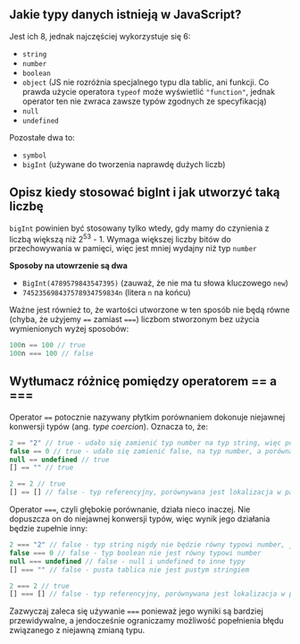 ## Jakie typy danych istnieją w JavaScript?
Jest ich 8, jednak najczęściej wykorzystuje się 6:
- `string`
- `number`
- `boolean`
- `object` (JS nie rozróżnia specjalnego typu dla tablic, ani funkcji. Co prawda użycie operatora `typeof` może wyświetlić `"function"`, jednak operator ten nie zwraca zawsze typów zgodnych ze specyfikacją)
- `null`
- `undefined`

Pozostałe dwa to:
- `symbol`
- `bigInt` (używane do tworzenia naprawdę dużych liczb)

## Opisz kiedy stosować bigInt i jak utworzyć taką liczbę
`bigInt` powinien być stosowany tylko wtedy, gdy mamy do czynienia z liczbą większą niż 2<sup>53</sup> - 1. Wymaga większej liczby bitów do przechowywania w pamięci, więc jest mniej wydajny niż typ `number`

**Sposoby na utowrzenie są dwa**
- `BigInt(4789579843547395)` (zauważ, że nie ma tu słowa kluczowego `new`)
- `745235698437578934759834n` (litera `n` na końcu)

Ważne jest również to, że wartości utworzone w ten sposób nie będą równe (chyba, że użyjemy `==` zamiast `===`) liczbom stworzonym bez użycia wymienionych wyżej sposobów:
```javascript
100n == 100 // true
100n === 100 // false
```

## Wytłumacz różnicę pomiędzy operatorem == a ===
Operator `==` potocznie nazywany płytkim porównaniem dokonuje niejawnej konwersji typów (ang. _type coercion_). Oznacza to, że:
```javascript
2 == "2" // true - udało się zamienić typ number na typ string, więc porównanie wyglądało tak: "2" == "2"
false == 0 // true - udało się zamienić false, na typ number, a porównanie wyglądało tak 0 == 0
null == undefined // true
[] == "" // true

2 == 2 // true
[] == [] // false - typ referencyjny, porównywana jest lokalizacja w pamięci, a nie wartości w środku
```

Operator `===`, czyli głębokie porównanie, działa nieco inaczej. Nie dopuszcza on do niejawnej konwersji typów, więc wynik jego działania będzie zupełnie inny:
```javascript
2 === "2" // false - typ string nigdy nie będzie równy typowi number, jeżeli zastosujemy ===
false === 0 // false - typ boolean nie jest równy typowi number
null === undefined // false - null i undefined to inne typy
[] === "" // false - pusta tablica nie jest pustym stringiem

2 === 2 // true
[] === [] // false - typ referencyjny, porównywana jest lokalizacja w pamięci, a nie wartości w środku
```

Zazwyczaj zaleca się używanie `===` ponieważ jego wyniki są bardziej przewidywalne, a jendocześnie ograniczamy możliwość popełnienia błędu związanego z niejawną zmianą typu. 
